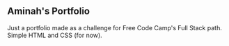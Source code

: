 ## Aminah's Portfolio

Just a portfolio made as a challenge for Free Code Camp's Full Stack path. Simple HTML and CSS (for now).
